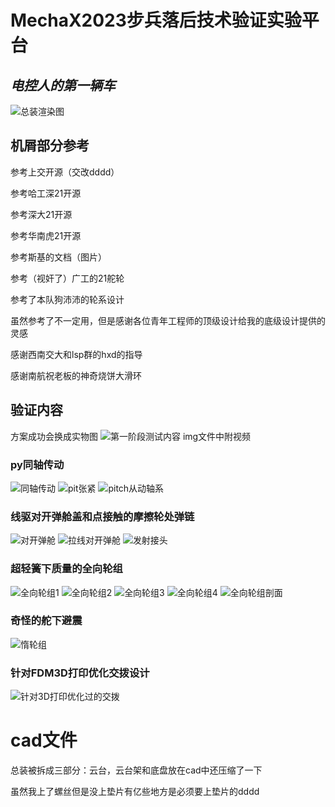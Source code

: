 # MechaX2023步兵**落后技术**验证实验平台
 
## *电控人的第一辆车*

![总装渲染图](/cad/新总装.jpg "总装渲染图")

## 机屑部分参考

参考上交开源（交改dddd）

参考哈工深21开源

参考深大21开源

参考华南虎21开源

参考斯基的文档（图片）

参考（视奸了）广工的21舵轮

参考了本队狗沛沛的轮系设计

虽然参考了不一定用，但是感谢各位青年工程师的顶级设计给我的底级设计提供的灵感

感谢西南交大和lsp群的hxd的指导

感谢南航祝老板的神奇烧饼大滑环


## 验证内容

方案成功会换成实物图
![第一阶段测试内容](/img/第一阶段测试内容.jpg "第一阶段测试内容")
img文件中附视频

### py同轴传动

![同轴传动](/img/同轴传动截面.jpg "同轴传动")
![pit张紧](/img/pit张紧.jpg "pit张紧")
![pitch从动轴系](/img/pitch从动轴系.jpg "pitch从动轴系")

### 线驱对开弹舱盖和点接触的摩擦轮处弹链

![对开弹舱](/img/拉线截面.jpg "对开弹舱")
![拉线对开弹舱](/img/拉线对开舱盖.jpg "拉线对开弹舱")
![发射接头](/img/发射接头.jpg "发射接头")

### 超轻簧下质量的全向轮组

![全向轮组1](/img/全向轮组1.jpg "全向轮组1")
![全向轮组2](/img/全向轮组2.jpg "全向轮组3")
![全向轮组3](/img/全向轮组3.jpg "全向轮组3")
![全向轮组4](/img/全向轮组4.jpg "全向轮组4")
![全向轮组剖面](/img/全向轮组剖面.jpg "全向轮组剖面")

### 奇怪的舵下避震

![惰轮组](/img/惰轮组.jpg "惰轮组")

### 针对FDM3D打印优化交拨设计

![针对3D打印优化过的交拨](/img/针对3D打印优化过的交拨.jpg "针对3D打印优化过的交拨")

# cad文件
总装被拆成三部分：云台，云台架和底盘放在cad中还压缩了一下

虽然我上了螺丝但是没上垫片有亿些地方是必须要上垫片的dddd
